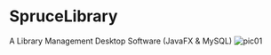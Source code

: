 # SpruceLibrary
A Library Management Desktop Software (JavaFX &amp; MySQL)
![pic01](https://cloud.githubusercontent.com/assets/13749639/13678538/73d4fc82-e719-11e5-8f1f-5b47f1996210.JPG)
